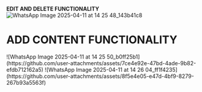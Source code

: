 <b>EDIT AND DELETE FUNCTIONALITY</b>
![WhatsApp Image 2025-04-11 at 14 25 48_143b41c8](https://github.com/user-attachments/assets/e1537531-614a-4b37-a43a-eff4c37ba238)
<h1>ADD CONTENT FUNCTIONALITY</h1>
![WhatsApp Image 2025-04-11 at 14 25 50_b0ff25b1](https://github.com/user-attachments/assets/7ce4e92e-47bd-4ade-9b82-efdb712162a5)
![WhatsApp Image 2025-04-11 at 14 26 04_ff1f4235](https://github.com/user-attachments/assets/8f5e4e05-e47d-4bf9-8279-267b93a5563f)

